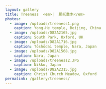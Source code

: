 ```yaml
---
layout: gallery
title: Treeness  <em>|  願托喬木</em>
photos:
  - image: /uploads/treeness1.png
    caption: Yong-He temple, Beijing, China
  - image: /uploads/D82A2165.jpg
    caption: South Park, Oxford, UK
  - image: /uploads/D82A1716.jpg
    caption: Tōshōdai temple, Nara, Japan
  - image: /uploads/D82A1568.jpg
    caption: Nara, Japan
  - image: /uploads/treeness2.JPG
    caption: Nikko, Japan
  - image: /uploads/D82A2315.jpg
    caption: Christ Church Meadow, Oxford
permalink: /gallery/treeness/
---
```

